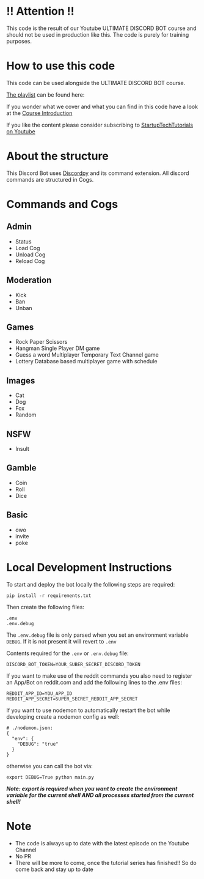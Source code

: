 # :bangbang: Attention :bangbang:

This code is the result of our Youtube ULTIMATE DISCORD BOT course and should not be used in production like this. The code is purely for training purposes.

# How to use this code

This code can be used alongside the ULTIMATE DISCORD BOT course.

[The playlist](https://www.youtube.com/playlist?list=PLESMQx4LeD3NmTZ8D1qwQwwSp67kznl-K) can be found here:

If you wonder what we cover and what you can find in this code have a look at the [Course Introduction](https://www.youtube.com/watch?v=yoc1XQm30SA&list=PLESMQx4LeD3NmTZ8D1qwQwwSp67kznl-K&index=2&t=0s)

If you like the content please consider subscribing to [StartupTechTutorials on Youtube](https://www.youtube.com/channel/UCIJe3dIHGq1lIAxCCwx8eyA/)

# About the structure

This Discord Bot uses [Discordpy](https://github.com/Rapptz/discord.py) and its command extension. All discord commands are structured in Cogs.

# Commands and Cogs

## Admin

- Status
- Load Cog
- Unload Cog
- Reload Cog

## Moderation

- Kick
- Ban
- Unban

## Games

- Rock Paper Scissors
- Hangman Single Player DM game
- Guess a word Multiplayer Temporary Text Channel game
- Lottery Database based multiplayer game with schedule

## Images

- Cat
- Dog
- Fox
- Random

## NSFW

- Insult

## Gamble

- Coin
- Roll
- Dice

## Basic

- owo
- invite
- poke

# Local Development Instructions

To start and deploy the bot locally the following steps are required:

```
pip install -r requirements.txt
```

Then create the following files:

```
.env
.env.debug
```

The `.env.debug` file is only parsed when you set an environment variable `DEBUG`. If it is not present it will revert to `.env`

Contents required for the `.env` or `.env.debug` file:

```
DISCORD_BOT_TOKEN=YOUR_SUBER_SECRET_DISCORD_TOKEN
```

If you want to make use of the reddit commands you also need to register an App/Bot on reddit.com and add the following lines to the .env files:

```
REDDIT_APP_ID=YOU_APP_ID
REDDIT_APP_SECRET=SUPER_SECRET_REDDIT_APP_SECRET
```

If you want to use nodemon to automatically restart the bot while developing create a nodemon config as well:

```
# ./nodemon.json:
{
  "env": {
    "DEBUG": "true"
  }
}

```

otherwise you can call the bot via:

```
export DEBUG=True python main.py
```

**_Note: export is required when you want to create the environment variable for the current shell AND all processes started from the current shell!_**

# Note

- The code is always up to date with the latest episode on the Youtube Channel
- No PR
- There will be more to come, once the tutorial series has finished!! So do come back and stay up to date

```

```
